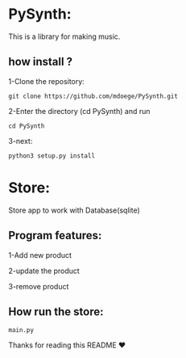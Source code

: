 # PySynth:
This is a library for making music.
## how install ?
1-Clone the repository:
```
git clone https://github.com/mdoege/PySynth.git
```
2-Enter the directory (cd PySynth) and run
```
cd PySynth
```
3-next:
```
python3 setup.py install
```

# Store:
Store app to work with Database(sqlite)

## Program features:
1-Add new product

2-update the product

3-remove product

## How run the store:
```
main.py
```

Thanks for reading this README ❤️